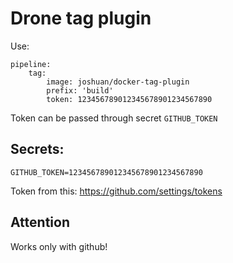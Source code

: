 # Drone tag plugin

Use: 
```
pipeline:
    tag:
    	image: joshuan/docker-tag-plugin
    	prefix: 'build'
        token: 123456789012345678901234567890
```

Token can be passed through secret ```GITHUB_TOKEN```

## Secrets:

```
GITHUB_TOKEN=123456789012345678901234567890
```

Token from this: https://github.com/settings/tokens

## Attention

Works only with github!


